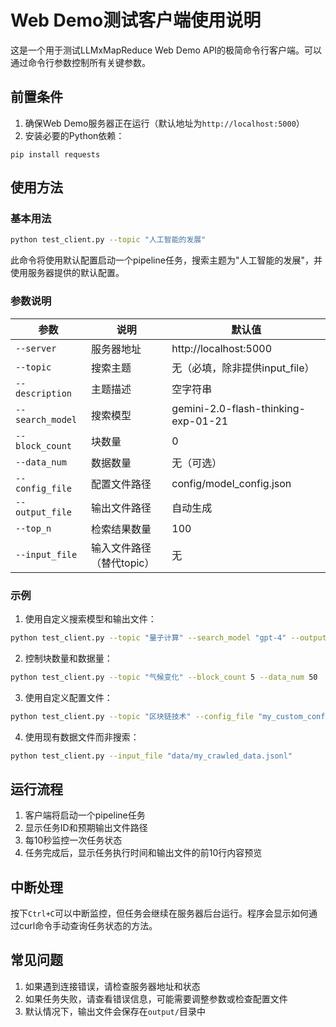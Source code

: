# Web Demo测试客户端使用说明

这是一个用于测试LLMxMapReduce Web Demo API的极简命令行客户端。可以通过命令行参数控制所有关键参数。

## 前置条件

1. 确保Web Demo服务器正在运行（默认地址为`http://localhost:5000`）
2. 安装必要的Python依赖：
```
pip install requests
```

## 使用方法

### 基本用法

```bash
python test_client.py --topic "人工智能的发展"
```

此命令将使用默认配置启动一个pipeline任务，搜索主题为"人工智能的发展"，并使用服务器提供的默认配置。

### 参数说明

| 参数 | 说明 | 默认值 |
|------|------|--------|
| `--server` | 服务器地址 | http://localhost:5000 |
| `--topic` | 搜索主题 | 无（必填，除非提供input_file） |
| `--description` | 主题描述 | 空字符串 |
| `--search_model` | 搜索模型 | gemini-2.0-flash-thinking-exp-01-21 |
| `--block_count` | 块数量 | 0 |
| `--data_num` | 数据数量 | 无（可选） |
| `--config_file` | 配置文件路径 | config/model_config.json |
| `--output_file` | 输出文件路径 | 自动生成 |
| `--top_n` | 检索结果数量 | 100 |
| `--input_file` | 输入文件路径（替代topic） | 无 |

### 示例

1. 使用自定义搜索模型和输出文件：

```bash
python test_client.py --topic "量子计算" --search_model "gpt-4" --output_file "output/quantum_result.jsonl"
```

2. 控制块数量和数据量：

```bash
python test_client.py --topic "气候变化" --block_count 5 --data_num 50
```

3. 使用自定义配置文件：

```bash
python test_client.py --topic "区块链技术" --config_file "my_custom_config.json"
```

4. 使用现有数据文件而非搜索：

```bash
python test_client.py --input_file "data/my_crawled_data.jsonl"
```

## 运行流程

1. 客户端将启动一个pipeline任务
2. 显示任务ID和预期输出文件路径
3. 每10秒监控一次任务状态
4. 任务完成后，显示任务执行时间和输出文件的前10行内容预览

## 中断处理

按下`Ctrl+C`可以中断监控，但任务会继续在服务器后台运行。程序会显示如何通过curl命令手动查询任务状态的方法。

## 常见问题

1. 如果遇到连接错误，请检查服务器地址和状态
2. 如果任务失败，请查看错误信息，可能需要调整参数或检查配置文件
3. 默认情况下，输出文件会保存在`output/`目录中 